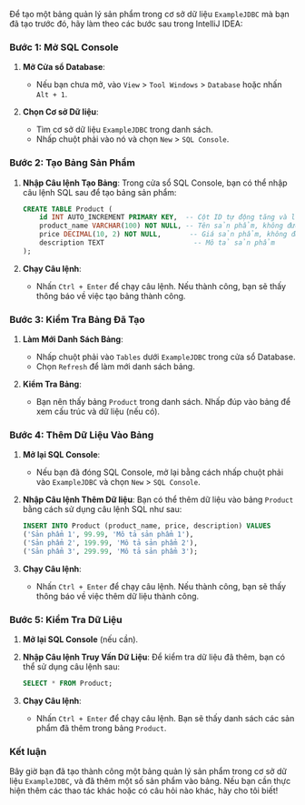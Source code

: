 Để tạo một bảng quản lý sản phẩm trong cơ sở dữ liệu `ExampleJDBC` mà bạn đã tạo trước đó, hãy làm theo các bước sau trong IntelliJ IDEA:

### Bước 1: Mở SQL Console

1. **Mở Cửa sổ Database**:
    - Nếu bạn chưa mở, vào `View` > `Tool Windows` > `Database` hoặc nhấn `Alt + 1`.

2. **Chọn Cơ sở Dữ liệu**:
    - Tìm cơ sở dữ liệu `ExampleJDBC` trong danh sách.
    - Nhấp chuột phải vào nó và chọn `New` > `SQL Console`.

### Bước 2: Tạo Bảng Sản Phẩm

1. **Nhập Câu lệnh Tạo Bảng**:
   Trong cửa sổ SQL Console, bạn có thể nhập câu lệnh SQL sau để tạo bảng sản phẩm:

   ```sql
   CREATE TABLE Product (
       id INT AUTO_INCREMENT PRIMARY KEY,  -- Cột ID tự động tăng và là khóa chính
       product_name VARCHAR(100) NOT NULL, -- Tên sản phẩm, không được để trống
       price DECIMAL(10, 2) NOT NULL,       -- Giá sản phẩm, không được để trống
       description TEXT                      -- Mô tả sản phẩm
   );
   ```

2. **Chạy Câu lệnh**:
    - Nhấn `Ctrl + Enter` để chạy câu lệnh. Nếu thành công, bạn sẽ thấy thông báo về việc tạo bảng thành công.

### Bước 3: Kiểm Tra Bảng Đã Tạo

1. **Làm Mới Danh Sách Bảng**:
    - Nhấp chuột phải vào `Tables` dưới `ExampleJDBC` trong cửa sổ Database.
    - Chọn `Refresh` để làm mới danh sách bảng.

2. **Kiểm Tra Bảng**:
    - Bạn nên thấy bảng `Product` trong danh sách. Nhấp đúp vào bảng để xem cấu trúc và dữ liệu (nếu có).

### Bước 4: Thêm Dữ Liệu Vào Bảng

1. **Mở lại SQL Console**:
    - Nếu bạn đã đóng SQL Console, mở lại bằng cách nhấp chuột phải vào `ExampleJDBC` và chọn `New` > `SQL Console`.

2. **Nhập Câu lệnh Thêm Dữ liệu**:
   Bạn có thể thêm dữ liệu vào bảng `Product` bằng cách sử dụng câu lệnh SQL như sau:

   ```sql
   INSERT INTO Product (product_name, price, description) VALUES
   ('Sản phẩm 1', 99.99, 'Mô tả sản phẩm 1'),
   ('Sản phẩm 2', 199.99, 'Mô tả sản phẩm 2'),
   ('Sản phẩm 3', 299.99, 'Mô tả sản phẩm 3');
   ```

3. **Chạy Câu lệnh**:
    - Nhấn `Ctrl + Enter` để chạy câu lệnh. Nếu thành công, bạn sẽ thấy thông báo về việc thêm dữ liệu thành công.

### Bước 5: Kiểm Tra Dữ Liệu

1. **Mở lại SQL Console** (nếu cần).

2. **Nhập Câu lệnh Truy Vấn Dữ Liệu**:
   Để kiểm tra dữ liệu đã thêm, bạn có thể sử dụng câu lệnh sau:

   ```sql
   SELECT * FROM Product;
   ```

3. **Chạy Câu lệnh**:
    - Nhấn `Ctrl + Enter` để chạy câu lệnh. Bạn sẽ thấy danh sách các sản phẩm đã thêm trong bảng `Product`.

### Kết luận

Bây giờ bạn đã tạo thành công một bảng quản lý sản phẩm trong cơ sở dữ liệu `ExampleJDBC`, và đã thêm một số sản phẩm vào bảng. Nếu bạn cần thực hiện thêm các thao tác khác hoặc có câu hỏi nào khác, hãy cho tôi biết!